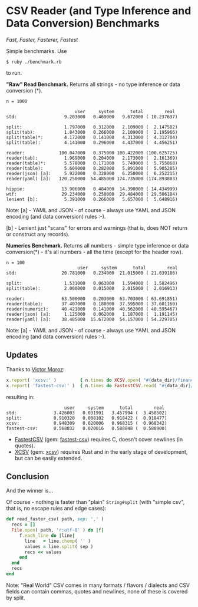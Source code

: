 # CSV Reader (and Type Inference and Data Conversion) Benchmarks


_Fast, Faster, Fasterer, Fastest_


Simple benchmarks.
Use

    $ ruby ./benchmark.rb

to run.



**"Raw" Read Benchmark.**  Returns all strings - no type inference or data conversion (*).


```
n = 1000

                          user     system      total        real
std:                  9.203000   0.469000   9.672000 ( 10.237637)

split:                1.797000   0.312000   2.109000 (  2.147582)
split(tab):           1.843000   0.266000   2.109000 (  2.195966)
split(table)*:        4.172000   0.141000   4.313000 (  4.312704)
split(table):         4.141000   0.296000   4.437000 (  4.456251)

reader:             100.047000   0.375000 100.422000 (100.625725)
reader(tab):          1.969000   0.204000   2.173000 (  2.161369)
reader(table)*:       5.578000   0.171000   5.749000 (  5.755868)
reader(table):        5.609000   0.282000   5.891000 (  5.905285)
reader(json) [a]:     5.922000   0.328000   6.250000 (  6.252215)
reader(yaml) [a]:   120.250000  54.485000 174.735000 (174.893803)

hippie:              13.906000   0.484000  14.390000 ( 14.434999)
wtf:                 29.234000   0.250000  29.484000 ( 29.506184)
lenient [b]:          5.391000   0.266000   5.657000 (  5.648916)
```


Note: [a] - YAML and JSON - of course - always use YAML and JSON encoding (and data conversion) rules :-).

[b] - Lenient just "scans" for errors and warnings (that is, does NOT return or construct any records).




**Numerics Benchmark.**  Returns all numbers - simple type inference or data conversion(*) - it's all numbers - all the time (except for the header row).



```
n = 100
                           user     system      total        real
std:                 20.781000   0.234000  21.015000 ( 21.039186)

split:                1.531000   0.063000   1.594000 (  1.582496)
split(table):         2.000000   0.015000   2.015000 (  2.016913)

reader:              63.500000   0.203000  63.703000 ( 63.691851)
reader(table):       37.407000   0.188000  37.595000 ( 37.601160)
reader(numeric):     40.421000   0.141000  40.562000 ( 40.595467)
reader(json) [a]:     1.125000   0.062000   1.187000 (  1.191145)
reader(yaml) [a]:    38.485000  15.672000  54.157000 ( 54.229705)
```

Note: [a] - YAML and JSON - of course - always use YAML and JSON encoding (and data conversion) rules :-).




## Updates

Thanks to [Victor Moroz](https://github.com/v66moroz):

``` ruby
x.report( 'xcsv:' )         { n.times do XCSV.open( "#{data_dir}/finance/MSFT.csv", &:to_a); end }
x.report( 'fastest-csv:' )  { n.times do FastestCSV.read( "#{data_dir}/finance/MSFT.csv" ); end }
```

resulting in:

```   
                      user     system      total        real
std:              3.426003   0.031991   3.457994 (  3.458502)
split:            0.910320   0.008102   0.918422 (  0.918477)
xcsv:             0.948309   0.020006   0.968315 (  0.968342)
fastest-csv:      0.568832   0.020016   0.588848 (  0.588900)
```

- [FastestCSV](https://github.com/brightcode/fastest-csv) (gem: [fastest-csv](https://rubygems.org/gems/fastest-csv)) requires C, doesn't cover newlines (in quotes).
- [XCSV](https://github.com/v66moroz/xcsv) (gem: [xcsv](https://rubygems.org/gems/xcsv)) requires Rust and in the early stage of development, but can be easily extended.



## Conclusion

And the winner is...


Of course - nothing is faster than "plain" `String#split` (with "simple csv", that is, no escape rules and edge cases):


``` ruby
def read_faster_csv( path, sep: ',' )
  recs = []
  File.open( path, 'r:utf-8' ) do |f|
     f.each_line do |line|
       line   = line.chomp( '' )
       values = line.split( sep )
       recs << values
     end
  end
  recs
end
```

Note: "Real World" CSV comes in many formats / flavors / dialects
and CSV fields can contain commas, quotes and newlines, none of these is covered by split.
